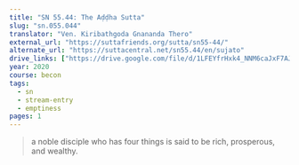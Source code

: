 ```yaml
---
title: "SN 55.44: The Aḍḍha Sutta"
slug: "sn.055.044"
translator: "Ven. Kiribathgoda Gnananda Thero"
external_url: "https://suttafriends.org/sutta/sn55-44/"
alternate_url: "https://suttacentral.net/sn55.44/en/sujato"
drive_links: ["https://drive.google.com/file/d/1LFEYfrHxk4_NNM6caJxF7AJgqpFwrv1S/view?usp=drivesdk"]
year: 2020
course: becon
tags:
  - sn
  - stream-entry
  - emptiness
pages: 1
---
```


> a noble disciple who has four things is said to be rich, prosperous, and wealthy.
